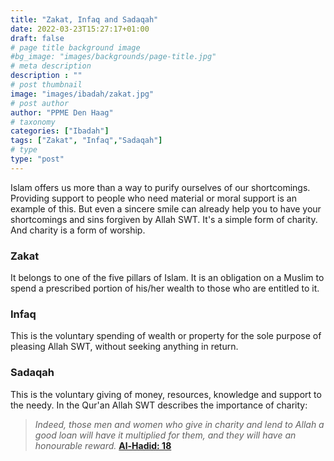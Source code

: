 ```yaml
---
title: "Zakat, Infaq and Sadaqah"
date: 2022-03-23T15:27:17+01:00
draft: false
# page title background image
#bg_image: "images/backgrounds/page-title.jpg"
# meta description
description : ""
# post thumbnail
image: "images/ibadah/zakat.jpg"
# post author
author: "PPME Den Haag"
# taxonomy
categories: ["Ibadah"]
tags: ["Zakat", "Infaq","Sadaqah"]
# type
type: "post"
---
```


Islam offers us more than a way to purify ourselves of our shortcomings. Providing support to people who need material or moral support is an example of this. But even a sincere smile can already help you to have your shortcomings and sins forgiven by Allah SWT. It's a simple form of charity. And charity is a form of worship.

 
### Zakat
It belongs to one of the five pillars of Islam. It is an obligation on a Muslim to spend a prescribed portion of his/her wealth to those who are entitled to it.

 
### Infaq
This is the voluntary spending of wealth or property for the sole purpose of pleasing Allah SWT, without seeking anything in return.


### Sadaqah
This is the voluntary giving of money, resources, knowledge and support to the needy.
In the Qur'an Allah SWT describes the importance of charity:

 
> *Indeed, those men and women who give in charity and lend to Allah a good loan will have it multiplied for them, and they will have an honourable reward.* [**Al-Hadid: 18**](https://quran.com/57/18)
